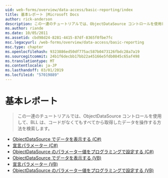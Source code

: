 ```yaml
---
uid: web-forms/overview/data-access/basic-reporting/index
title: 基本レポート |Microsoft Docs
author: rick-anderson
description: この一連のチュートリアルでは、ObjectDataSource コントロールを使用して、BLL は、コードがなくてもすべてから取得したデータを操作する方法を検索します。
ms.author: riande
ms.date: 10/05/2011
ms.assetid: cbd98d24-8281-4415-87df-8365f0fbe7fc
msc.legacyurl: /web-forms/overview/data-access/basic-reporting
msc.type: chapter
ms.openlocfilehash: 9323886ed50df775ac587b0473126fbdc28a7a19
ms.sourcegitcommit: 24b1f6decbb17bb22a45166e5fdb0845c65af498
ms.translationtype: MT
ms.contentlocale: ja-JP
ms.lasthandoff: 03/01/2019
ms.locfileid: "57019889"
---
```

<a name="basic-reporting"></a>基本レポート
====================
> この一連のチュートリアルでは、ObjectDataSource コントロールを使用して、BLL は、コードがなくてもすべてから取得したデータを操作する方法を検索します。


- [ObjectDataSource でデータを表示する (C#)](displaying-data-with-the-objectdatasource-cs.md)
- [宣言パラメーター (C#)](declarative-parameters-cs.md)
- [ObjectDataSource のパラメーター値をプログラミングで設定する (C#)](programmatically-setting-the-objectdatasource-s-parameter-values-cs.md)
- [ObjectDataSource でデータを表示する (VB)](displaying-data-with-the-objectdatasource-vb.md)
- [宣言パラメーター (VB)](declarative-parameters-vb.md)
- [ObjectDataSource のパラメーター値をプログラミングで設定する (VB)](programmatically-setting-the-objectdatasource-s-parameter-values-vb.md)

